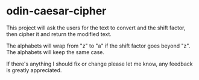 # odin-caesar-cipher
This project will ask the users for the text to convert and the shift factor, then cipher it and return the modified text.

The alphabets will wrap from "z" to "a" if the shift factor goes beyond "z".
The alphabets will keep the same case.

If there's anything I should fix or change please let me know, any feedback is greatly appreciated.